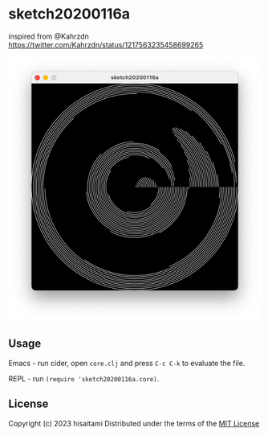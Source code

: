 # sketch20200116a

inspired from @Kahrzdn
https://twitter.com/Kahrzdn/status/1217563235458699265

![](https://github.com/hisaitami/quil-sketches/blob/master/sketch20200116a/screen.png)

## Usage

Emacs - run cider, open `core.clj` and press `C-c C-k` to evaluate the file.

REPL - run `(require 'sketch20200116a.core)`.

## License

Copyright (c) 2023 hisaitami
Distributed under the terms of the [MIT License](LICENSE)

